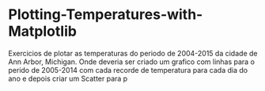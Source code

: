 # Plotting-Temperatures-with-Matplotlib
Exercicios de plotar as temperaturas do periodo de 2004-2015 da cidade de Ann Arbor, Michigan. Onde deveria ser criado um grafico com linhas para o perido de 2005-2014 com cada recorde de temperatura para cada dia do ano e depois criar um Scatter para p
